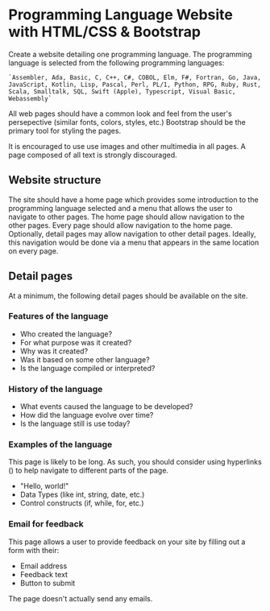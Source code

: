 # Programming Language Website with HTML/CSS & Bootstrap

Create a website detailing one programming language. The programming language is selected from the following programming languages:

    `Assembler, Ada, Basic, C, C++, C#, COBOL, Elm, F#, Fortran, Go, Java, JavaScript, Kotlin, Lisp, Pascal, Perl, PL/1, Python, RPG, Ruby, Rust, Scala, Smalltalk, SQL, Swift (Apple), Typescript, Visual Basic, Webassembly`

All web pages should have a common look and feel from the user's persepective (similar fonts, colors, styles, etc.) Bootstrap should be the primary tool for styling the pages.

It is encouraged to use use images and other multimedia in all pages. A page composed of all text is strongly discouraged. 

## Website structure

The site should have a home page which provides some introduction to the programming language selected and a menu that allows the user to navigate to other pages. The home page should allow navigation to the other pages. Every page should allow navigation to the home page. Optionally, detail pages may allow navigation to other detail pages. Ideally, this navigation would be done via a menu that appears in the same location on every page.

## Detail pages

At a minimum, the following detail pages should be available on the site.

### Features of the language

* Who created the language?
* For what purpose was it created?
* Why was it created?
* Was it based on some other language?
* Is the language compiled or interpreted?

### History of the language

* What events caused the language to be developed?
* How did the language evolve over time?
* Is the language still is use today?

### Examples of the language

This page is likely to be long. As such, you should consider using hyperlinks (<a>) to help navigate to different parts of the page.

* "Hello, world!"
* Data Types (like int, string, date, etc.)
* Control constructs (if, while, for, etc.)

### Email for feedback

This page allows a user to provide feedback on your site by filling out a form with their:

* Email address
* Feedback text
* Button to submit

The page doesn't actually send any emails.